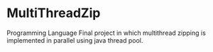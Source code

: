 # MultiThreadZip
Programming Language Final project in which multithread zipping is implemented in parallel using java thread pool.
